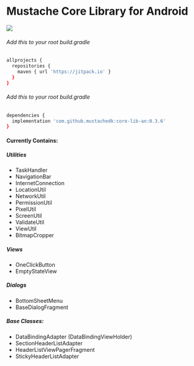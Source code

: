 # Mustache Core Library for Android

[![](https://jitpack.io/v/mustachedk/core-lib-an.svg)](https://jitpack.io/#mustachedk/core-lib-an)

###### Add this to your root build.gradle
```bash
allprojects {
  repositories {
    maven { url 'https://jitpack.io' }
  }
}
```

###### Add this to your root build.gradle
```bash
dependencies {
  implementation 'com.github.mustachedk:core-lib-an:0.3.6'
}
```

#### Currently Contains:
##### Utilities
* TaskHandler
* NavigationBar
* InternetConnection
* LocationUtil
* NetworkUtil
* PermissionUtil
* PixelUtil
* ScreenUtil
* ValidateUtil
* ViewUtil
* BitmapCropper

##### Views
* OneClickButton
* EmptyStateView

##### Dialogs
* BottomSheetMenu
* BaseDialogFragment

##### Base Classes:
* DataBindingAdapter (DataBindingViewHolder)
* SectionHeaderListAdapter
* HeaderListViewPagerFragment
* StickyHeaderListAdapter
